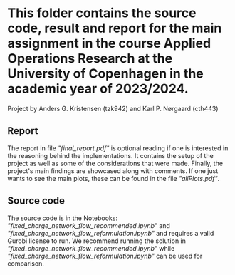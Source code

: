 # This folder contains the source code, result and report for the main assignment in the course Applied Operations Research at the University of Copenhagen in the academic year of 2023/2024.

Project by Anders G. Kristensen (tzk942) and Karl P. Nørgaard (cth443)

## Report
The report in file *"final_report.pdf"* is optional reading if one is interested in the reasoning behind the implementations. It contains the setup of the project as well as some of the considerations that were made. Finally, the project's main findings are showcased along with comments. If one just wants to see the main plots, these can be found in the file *"allPlots.pdf"*.

## Source code
The source code is in the Notebooks: *"fixed_charge_network_flow_recommended.ipynb"* and *"fixed_charge_network_flow_reformulation.ipynb"* and requires a valid Gurobi license to run. We recommend running the solution in *"fixed_charge_network_flow_recommended.ipynb"* while *"fixed_charge_network_flow_reformulation.ipynb"* can be used for comparison.


